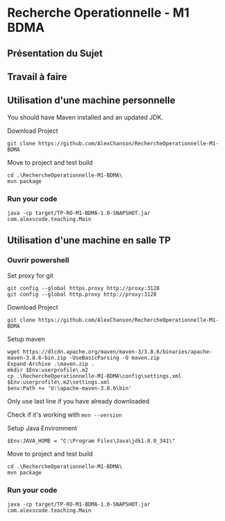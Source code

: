 # Recherche Operationnelle - M1 BDMA
## Présentation du Sujet

## Travail à faire

## Utilisation d'une machine personnelle
You should have Maven installed and an updated JDK.

Download Project
```shell
git clone https://github.com/AlexChanson/RechercheOperationnelle-M1-BDMA
```
Move to project and test build
```shell
cd .\RechercheOperationnelle-M1-BDMA\
mvn package
```

### Run your code 
```shell
java -cp target/TP-RO-M1-BDMA-1.0-SNAPSHOT.jar com.alexscode.teaching.Main
```

## Utilisation d'une machine en salle TP
### Ouvrir powershell
Set proxy for git
```
git config --global https.proxy http://proxy:3128
git config --global http.proxy http://proxy:3128
```

Download Project
```shell
git clone https://github.com/AlexChanson/RechercheOperationnelle-M1-BDMA
```

Setup maven
```
wget https://dlcdn.apache.org/maven/maven-3/3.8.6/binaries/apache-maven-3.8.6-bin.zip -UseBasicParsing -O maven.zip
Expand-Archive .\maven.zip .
mkdir $Env:userprofile\.m2
cp .\RechercheOperationnelle-M1-BDMA\config\settings.xml $Env:userprofile\.m2\settings.xml
$env:Path += 'U:\apache-maven-3.8.6\bin'
```
Only use last line if you have already downloaded

Check if it's working with `mvn --version`

Setup Java Environment
```
$Env:JAVA_HOME = "C:\Program Files\Java\jdk1.8.0_341\"
```

Move to project and test build
```shell
cd .\RechercheOperationnelle-M1-BDMA\
mvn package
```

### Run your code
```shell
java -cp target/TP-RO-M1-BDMA-1.0-SNAPSHOT.jar com.alexscode.teaching.Main
```



